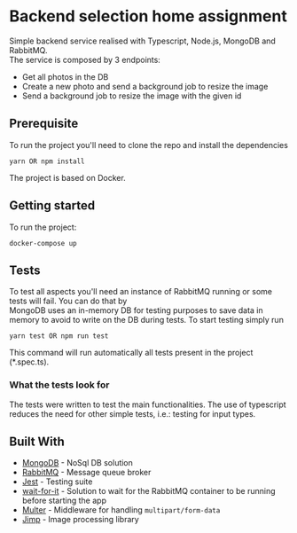 # Backend selection home assignment

Simple backend service realised with Typescript, Node.js, MongoDB and RabbitMQ. <br/>
The service is composed by 3 endpoints:
- Get all photos in the DB
- Create a new photo and send a background job to resize the image
- Send a background job to resize the image with the given id

## Prerequisite
To run the project you'll need to clone the repo and install the dependencies
```
yarn OR npm install
```
The project is based on Docker.

## Getting started
 To run the project:
```
docker-compose up
```

## Tests
To test all aspects you'll need an instance of RabbitMQ running or some tests will fail. You can do that by <br/>
MongoDB uses an in-memory DB for testing purposes to save data in memory to avoid to write on the DB during tests.
To start testing simply run
```
yarn test OR npm run test
```
This command will run automatically all tests present in the project (\*.spec.ts).

### What the tests look for
The tests were written to test the main functionalities. The use of typescript reduces the need for other simple tests, i.e.: testing for input types. 

## Built With

- [MongoDB](https://www.mongodb.com) - NoSql DB solution
- [RabbitMQ](https://www.rabbitmq.com) - Message queue broker
- [Jest](https://jestjs.io) - Testing suite
- [wait-for-it](https://github.com/vishnubob/wait-for-it) - Solution to wait for the RabbitMQ container to be running before starting the app
- [Multer](https://github.com/expressjs/multer) - Middleware for handling `multipart/form-data`
- [Jimp](https://github.com/oliver-moran/jimp) - Image processing library
